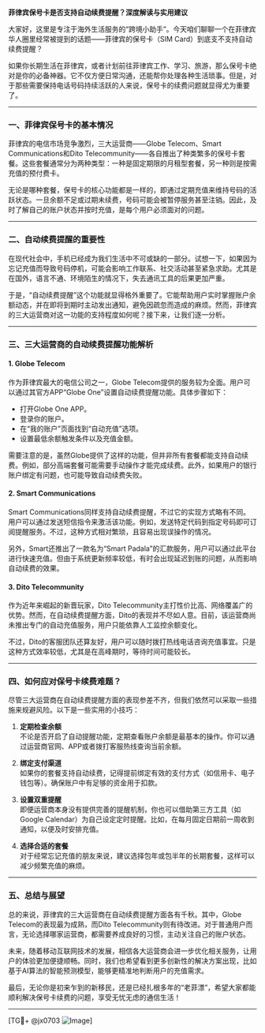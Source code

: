 **菲律宾保号卡是否支持自动续费提醒？深度解读与实用建议**

大家好，这里是专注于海外生活服务的“跨境小助手”。今天咱们聊聊一个在菲律宾华人圈里经常被提到的话题——菲律宾的保号卡（SIM Card）到底支不支持自动续费提醒？

如果你长期生活在菲律宾，或者计划前往菲律宾工作、学习、旅游，那么保号卡绝对是你的必备神器。它不仅方便日常沟通，还能帮你处理各种生活琐事。但是，对于那些需要保持电话号码持续活跃的人来说，保号卡的续费问题就显得尤为重要了。

---

### 一、菲律宾保号卡的基本情况

菲律宾的电信市场竞争激烈，三大运营商——Globe Telecom、Smart Communications和Dito Telecommunity——各自推出了种类繁多的保号卡套餐。这些套餐通常分为两种类型：一种是固定期限的月租型套餐，另一种则是按需充值的预付费卡。

无论是哪种套餐，保号卡的核心功能都是一样的，即通过定期充值来维持号码的活跃状态。一旦余额不足或过期未续费，号码可能会被暂停服务甚至注销。因此，及时了解自己的账户状态并按时充值，是每个用户必须面对的问题。

---

### 二、自动续费提醒的重要性

在现代社会中，手机已经成为我们生活中不可或缺的一部分。试想一下，如果因为忘记充值而导致号码停机，可能会影响工作联系、社交活动甚至紧急求助。尤其是在国外，语言不通、环境陌生的情况下，失去通讯工具的后果更加严重。

于是，“自动续费提醒”这个功能就显得格外重要了。它能帮助用户实时掌握账户余额动态，并在即将到期时主动发出通知，避免因疏忽而造成的麻烦。然而，菲律宾的三大运营商对这一功能的支持程度如何呢？接下来，让我们逐一分析。

---

### 三、三大运营商的自动续费提醒功能解析

#### 1. Globe Telecom
作为菲律宾最大的电信公司之一，Globe Telecom提供的服务较为全面。用户可以通过其官方APP“Globe One”设置自动续费提醒功能。具体步骤如下：
- 打开Globe One APP。
- 登录你的账户。
- 在“我的账户”页面找到“自动充值”选项。
- 设置最低余额触发条件以及充值金额。

需要注意的是，虽然Globe提供了这样的功能，但并非所有套餐都能支持自动续费。例如，部分高端套餐可能需要手动操作才能完成续费。此外，如果用户的银行账户绑定有问题，也可能导致自动续费失败。

#### 2. Smart Communications
Smart Communications同样支持自动续费提醒，不过它的实现方式略有不同。用户可以通过发送短信指令来激活该功能。例如，发送特定代码到指定号码即可订阅提醒服务。不过，这种方式相对繁琐，且容易出现误操作的情况。

另外，Smart还推出了一款名为“Smart Padala”的汇款服务，用户可以通过此平台进行快速充值。但由于系统更新频率较低，有时会出现延迟到账的问题，从而影响自动续费的效果。

#### 3. Dito Telecommunity
作为近年来崛起的新晋玩家，Dito Telecommunity主打性价比高、网络覆盖广的优势。然而，在自动续费提醒方面，Dito的表现并不尽如人意。目前，该运营商尚未推出专门的自动充值服务，用户只能依靠人工监控余额变化。

不过，Dito的客服团队还算友好，用户可以随时拨打热线电话咨询充值事宜。只是这种方式效率较低，尤其是在高峰期时，等待时间可能较长。

---

### 四、如何应对保号卡续费难题？

尽管三大运营商在自动续费提醒方面的表现参差不齐，但我们依然可以采取一些措施来规避风险。以下是一些实用的小技巧：

1. **定期检查余额**  
   不论是否开启了自动提醒功能，定期查看账户余额是最基本的操作。你可以通过运营商官网、APP或者拨打客服热线查询当前余额。

2. **绑定支付渠道**  
   如果你的套餐支持自动续费，记得提前绑定有效的支付方式（如信用卡、电子钱包等）。确保账户中有足够的资金用于扣款。

3. **设置双重提醒**  
   即便运营商本身没有提供完善的提醒机制，你也可以借助第三方工具（如Google Calendar）为自己设定定时提醒。比如，在每月固定日期前一周收到通知，以便及时安排充值。

4. **选择合适的套餐**  
   对于经常忘记充值的朋友来说，建议选择包年或包半年的长期套餐，这样可以减少频繁充值的麻烦。

---

### 五、总结与展望

总的来说，菲律宾的三大运营商在自动续费提醒方面各有千秋。其中，Globe Telecom的表现最为成熟，而Dito Telecommunity则有待改进。对于普通用户而言，无论选择哪家运营商，都需要养成良好的习惯，主动关注自己的账户状态。

未来，随着移动互联网技术的发展，相信各大运营商会进一步优化相关服务，让用户的体验更加便捷顺畅。同时，我们也希望看到更多创新性的解决方案出现，比如基于AI算法的智能预测模型，能够更精准地判断用户的充值需求。

最后，无论你是初来乍到的新移民，还是已经扎根多年的“老菲漂”，希望大家都能顺利解决保号卡续费的问题，享受无忧无虑的通信生活！

---

[TG💪+ @jx0703 ![Image](https://github.com/user-attachments/assets/dbca1d08-cadb-493c-b0ec-ad6f7a83f270)]